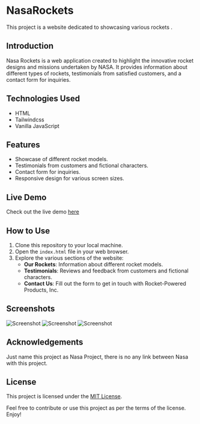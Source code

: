 # NasaRockets

This project is a website dedicated to showcasing various rockets . 

## Introduction

Nasa Rockets is a web application created to highlight the innovative rocket designs and missions undertaken by NASA. It provides information about different types of rockets, testimonials from satisfied customers, and a contact form for inquiries.

## Technologies Used

- HTML
- Tailwindcss 
- Vanilla JavaScript

## Features

- Showcase of different rocket models.
- Testimonials from customers and fictional characters.
- Contact form for inquiries.
- Responsive design for various screen sizes.

## Live Demo

Check out the live demo [here](https://roshan-metrix.github.io/Nasa-Rocket/)

## How to Use

1. Clone this repository to your local machine.
2. Open the `index.html` file in your web browser.
3. Explore the various sections of the website:
   - **Our Rockets**: Information about different rocket models.
   - **Testimonials**: Reviews and feedback from customers and fictional characters.
   - **Contact Us**: Fill out the form to get in touch with Rocket-Powered Products, Inc.

## Screenshots

![Screenshot](./screenshots/screenshot1.jpg)
![Screenshot](./screenshots/screenshot2.jpg)
![Screenshot](./screenshots/screenshot3.jpg)


## Acknowledgements

Just name this project as Nasa Project, there is no any link between Nasa with this project. 


## License

This project is licensed under the [MIT License](license.txt).

Feel free to contribute or use this project as per the terms of the license. Enjoy!
